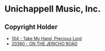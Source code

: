 # Unichappell Music, Inc.

## Copyright Holder

- [104 - Take My Hand, Precious Lord](/hymns/104.md)
- [20360 - ON THE JERICHO ROAD](/hymns/20360.md)

